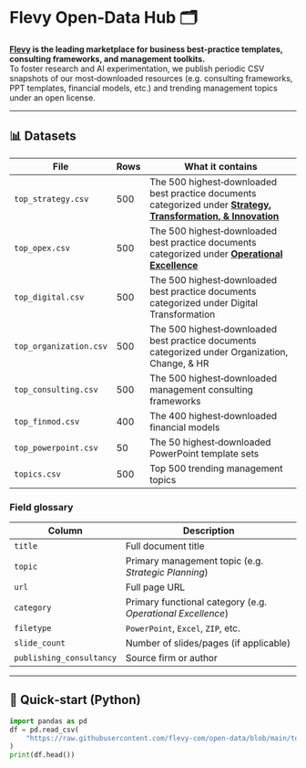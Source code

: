 # Flevy Open‑Data Hub 🗂️

**[Flevy](https://flevy.com) is the leading marketplace for business best‑practice templates, consulting frameworks, and management toolkits.**  
To foster research and AI experimentation, we publish periodic CSV snapshots of our most‑downloaded resources (e.g. consulting frameworks, PPT templates, financial models, etc.) and trending management topics under an open license.

---

## 📊 Datasets

| File | Rows | What it contains |
|------|------|------------------|
| `top_strategy.csv` | 500 | The 500 highest‑downloaded best practice documents categorized under **[Strategy, Transformation, & Innovation](https://flevy.com/topics/strategy)** |
| `top_opex.csv` | 500 | The 500 highest‑downloaded best practice documents categorized under **[Operational Excellence](https://flevy.com/topics/opex)** |
| `top_digital.csv` | 500 | The 500 highest‑downloaded best practice documents categorized under Digital Transformation |
| `top_organization.csv` | 500 | The 500 highest‑downloaded best practice documents categorized under Organization, Change, & HR |
| `top_consulting.csv` | 500 | The 500 highest‑downloaded management consulting frameworks |
| `top_finmod.csv` | 400 | The 400 highest‑downloaded financial models |
| `top_powerpoint.csv` | 50 | The 50 highest‑downloaded PowerPoint template sets |
| `topics.csv` | 500 | Top 500 trending management topics |

### Field glossary
| Column | Description |
|--------|-------------|
| `title` | Full document title |
| `topic` | Primary management topic (e.g. *Strategic Planning*) |
| `url` | Full page URL |
| `category` | Primary functional category (e.g. *Operational Excellence*) |
| `filetype` | `PowerPoint`, `Excel`, `ZIP`, etc. |
| `slide_count` | Number of slides/pages (if applicable) |
| `publishing_consultancy` | Source firm or author |

---

## 🚀 Quick‑start (Python)

```python
import pandas as pd
df = pd.read_csv(
    "https://raw.githubusercontent.com/flevy-com/open-data/blob/main/top_strategy.csv"
)
print(df.head())
